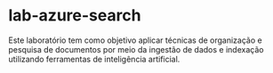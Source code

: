 # lab-azure-search
Este laboratório tem como objetivo aplicar técnicas de organização e pesquisa de documentos por meio da ingestão de dados e indexação utilizando ferramentas de inteligência artificial.

